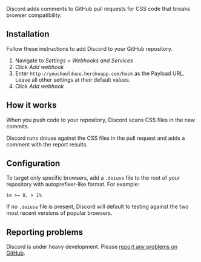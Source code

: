 Discord adds comments to GitHub pull requests for CSS code that breaks browser
compatibility.

## Installation

Follow these instructions to add Discord to your GitHub repository.

1. Navigate to *Settings* > *Webhooks and Services*
2. Click *Add webhook*
3. Enter `http://youshoulduse.herokuapp.com/hook` as the Payload URL. Leave all
   other settings at their default values.
4. Click *Add webhook*

## How it works

When you push code to your repository, Discord scans CSS files in the new
commits.

Discord runs doiuse against the CSS files in the pull request and adds a comment
with the report results.

## Configuration

To target only specific browsers, add a `.doiuse` file to the root of your
repository with autoprefixer-like format. For example:

`ie >= 8, > 1%`

If no `.doiuse` file is present, Discord will default to testing against
the two most recent versions of popular browsers.

## Reporting problems

Discord is under heavy development. Please [report any problems on GitHub](https://github.com/mdn/Discord/issues).
